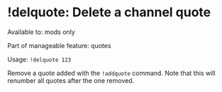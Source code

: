 # !delquote: Delete a channel quote

Available to: mods only

Part of manageable feature: quotes

Usage: `!delquote 123`

Remove a quote added with the `!addquote` command. Note that this will
renumber all quotes after the one removed.

